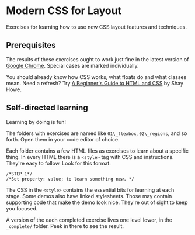 # Modern CSS for Layout

Exercises for learning how to use new CSS layout features and techniques.

## Prerequisites

The results of these exercises ought to work just fine in the latest version of [Google Chrome](https://www.google.com/intl/en/chrome/browser/). Special cases are marked individually.

You should already know how CSS works, what floats do and what classes mean.
Need a refresh? Try [A Beginner's Guide to HTML and CSS](http://learn.shayhowe.com/html-css/) by Shay Howe.

## Self-directed learning

Learning by doing is fun!

The folders with exercises are named like `01\_flexbox`, `02\_regions`, and so forth. Open them in your code editor of choice.

Each folder contains a few HTML files as exercises to learn about a specific thing. In every HTML there is a `<style>` tag with CSS and instructions. They're easy to follow. Look for this format:
  
    /*STEP 1*/ 
    /*Set property: value; to learn something new. */ 

The CSS in the `<style>` contains the essential bits for learning at each stage. Some demos also have linked stylesheets. Those may contain supporting code that make the demo look nice. They're out of sight to keep you focused.
  
A version of the each completed exercise lives one level lower, in the `_complete/` folder. Peek in there to see the result.

